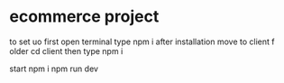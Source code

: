 # ecommerce project 

to set uo 
first open terminal
type npm i
after installation 
move to client f older
cd client
then type npm i

start npm i
npm run dev
